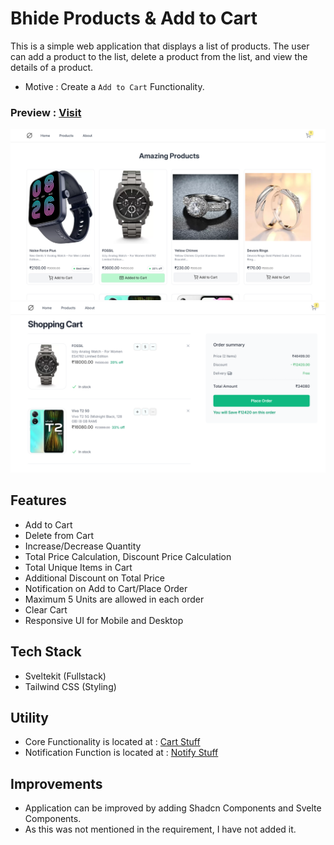 # Bhide Products & Add to Cart

This is a simple web application that displays a list of products. The user can add a product to the list, delete a product from the list, and view the details of a product.

- Motive : Create a `Add to Cart` Functionality.

### Preview : [Visit](https://bhide-products.vercel.app) 

![Preview](/static/preview_desktop.png)
![Preview](/static/cart_page.png)

## Features

- Add to Cart
- Delete from Cart
- Increase/Decrease Quantity
- Total Price Calculation, Discount Price Calculation
- Total Unique Items in Cart
- Additional Discount on Total Price
- Notification on Add to Cart/Place Order
- Maximum 5 Units are allowed in each order
- Clear Cart 
- Responsive UI for Mobile and Desktop

## Tech Stack

- Sveltekit (Fullstack)
- Tailwind CSS (Styling)

## Utility

- Core Functionality is located at : [Cart Stuff]('./src/lib/index.ts')
- Notification Function is located at : [Notify Stuff]('./src/lib/utils.ts')

## Improvements

- Application can be improved by adding Shadcn Components and Svelte Components.
- As this was not mentioned in the requirement, I have not added it.
